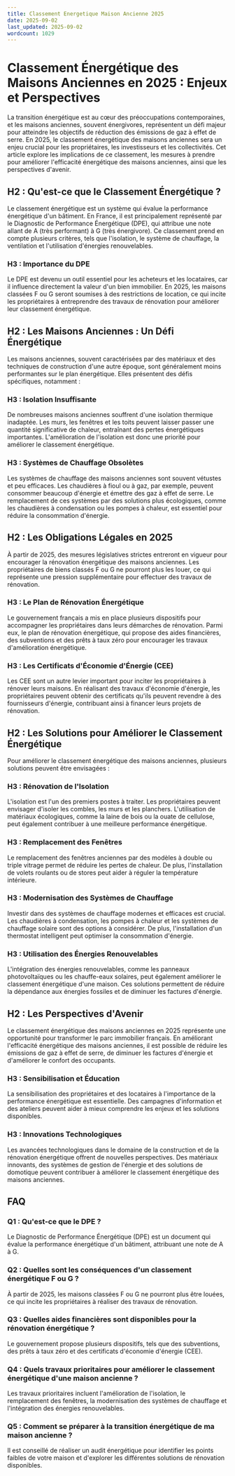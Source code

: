 ```yaml
---
title: Classement Energetique Maison Ancienne 2025
date: 2025-09-02
last_updated: 2025-09-02
wordcount: 1029
---
```


# Classement Énergétique des Maisons Anciennes en 2025 : Enjeux et Perspectives

La transition énergétique est au cœur des préoccupations contemporaines, et les maisons anciennes, souvent énergivores, représentent un défi majeur pour atteindre les objectifs de réduction des émissions de gaz à effet de serre. En 2025, le classement énergétique des maisons anciennes sera un enjeu crucial pour les propriétaires, les investisseurs et les collectivités. Cet article explore les implications de ce classement, les mesures à prendre pour améliorer l'efficacité énergétique des maisons anciennes, ainsi que les perspectives d'avenir.

## H2 : Qu'est-ce que le Classement Énergétique ?

Le classement énergétique est un système qui évalue la performance énergétique d'un bâtiment. En France, il est principalement représenté par le Diagnostic de Performance Énergétique (DPE), qui attribue une note allant de A (très performant) à G (très énergivore). Ce classement prend en compte plusieurs critères, tels que l'isolation, le système de chauffage, la ventilation et l'utilisation d'énergies renouvelables.

### H3 : Importance du DPE

Le DPE est devenu un outil essentiel pour les acheteurs et les locataires, car il influence directement la valeur d'un bien immobilier. En 2025, les maisons classées F ou G seront soumises à des restrictions de location, ce qui incite les propriétaires à entreprendre des travaux de rénovation pour améliorer leur classement énergétique.

## H2 : Les Maisons Anciennes : Un Défi Énergétique

Les maisons anciennes, souvent caractérisées par des matériaux et des techniques de construction d'une autre époque, sont généralement moins performantes sur le plan énergétique. Elles présentent des défis spécifiques, notamment :

### H3 : Isolation Insuffisante

De nombreuses maisons anciennes souffrent d'une isolation thermique inadaptée. Les murs, les fenêtres et les toits peuvent laisser passer une quantité significative de chaleur, entraînant des pertes énergétiques importantes. L'amélioration de l'isolation est donc une priorité pour améliorer le classement énergétique.

### H3 : Systèmes de Chauffage Obsolètes

Les systèmes de chauffage des maisons anciennes sont souvent vétustes et peu efficaces. Les chaudières à fioul ou à gaz, par exemple, peuvent consommer beaucoup d'énergie et émettre des gaz à effet de serre. Le remplacement de ces systèmes par des solutions plus écologiques, comme les chaudières à condensation ou les pompes à chaleur, est essentiel pour réduire la consommation d'énergie.

## H2 : Les Obligations Légales en 2025

À partir de 2025, des mesures législatives strictes entreront en vigueur pour encourager la rénovation énergétique des maisons anciennes. Les propriétaires de biens classés F ou G ne pourront plus les louer, ce qui représente une pression supplémentaire pour effectuer des travaux de rénovation.

### H3 : Le Plan de Rénovation Énergétique

Le gouvernement français a mis en place plusieurs dispositifs pour accompagner les propriétaires dans leurs démarches de rénovation. Parmi eux, le plan de rénovation énergétique, qui propose des aides financières, des subventions et des prêts à taux zéro pour encourager les travaux d'amélioration énergétique.

### H3 : Les Certificats d'Économie d'Énergie (CEE)

Les CEE sont un autre levier important pour inciter les propriétaires à rénover leurs maisons. En réalisant des travaux d'économie d'énergie, les propriétaires peuvent obtenir des certificats qu'ils peuvent revendre à des fournisseurs d'énergie, contribuant ainsi à financer leurs projets de rénovation.

## H2 : Les Solutions pour Améliorer le Classement Énergétique

Pour améliorer le classement énergétique des maisons anciennes, plusieurs solutions peuvent être envisagées :

### H3 : Rénovation de l'Isolation

L'isolation est l'un des premiers postes à traiter. Les propriétaires peuvent envisager d'isoler les combles, les murs et les planchers. L'utilisation de matériaux écologiques, comme la laine de bois ou la ouate de cellulose, peut également contribuer à une meilleure performance énergétique.

### H3 : Remplacement des Fenêtres

Le remplacement des fenêtres anciennes par des modèles à double ou triple vitrage permet de réduire les pertes de chaleur. De plus, l'installation de volets roulants ou de stores peut aider à réguler la température intérieure.

### H3 : Modernisation des Systèmes de Chauffage

Investir dans des systèmes de chauffage modernes et efficaces est crucial. Les chaudières à condensation, les pompes à chaleur et les systèmes de chauffage solaire sont des options à considérer. De plus, l'installation d'un thermostat intelligent peut optimiser la consommation d'énergie.

### H3 : Utilisation des Énergies Renouvelables

L'intégration des énergies renouvelables, comme les panneaux photovoltaïques ou les chauffe-eaux solaires, peut également améliorer le classement énergétique d'une maison. Ces solutions permettent de réduire la dépendance aux énergies fossiles et de diminuer les factures d'énergie.

## H2 : Les Perspectives d'Avenir

Le classement énergétique des maisons anciennes en 2025 représente une opportunité pour transformer le parc immobilier français. En améliorant l'efficacité énergétique des maisons anciennes, il est possible de réduire les émissions de gaz à effet de serre, de diminuer les factures d'énergie et d'améliorer le confort des occupants.

### H3 : Sensibilisation et Éducation

La sensibilisation des propriétaires et des locataires à l'importance de la performance énergétique est essentielle. Des campagnes d'information et des ateliers peuvent aider à mieux comprendre les enjeux et les solutions disponibles.

### H3 : Innovations Technologiques

Les avancées technologiques dans le domaine de la construction et de la rénovation énergétique offrent de nouvelles perspectives. Des matériaux innovants, des systèmes de gestion de l'énergie et des solutions de domotique peuvent contribuer à améliorer le classement énergétique des maisons anciennes.

## FAQ

### Q1 : Qu'est-ce que le DPE ?

Le Diagnostic de Performance Énergétique (DPE) est un document qui évalue la performance énergétique d'un bâtiment, attribuant une note de A à G.

### Q2 : Quelles sont les conséquences d'un classement énergétique F ou G ?

À partir de 2025, les maisons classées F ou G ne pourront plus être louées, ce qui incite les propriétaires à réaliser des travaux de rénovation.

### Q3 : Quelles aides financières sont disponibles pour la rénovation énergétique ?

Le gouvernement propose plusieurs dispositifs, tels que des subventions, des prêts à taux zéro et des certificats d'économie d'énergie (CEE).

### Q4 : Quels travaux prioritaires pour améliorer le classement énergétique d'une maison ancienne ?

Les travaux prioritaires incluent l'amélioration de l'isolation, le remplacement des fenêtres, la modernisation des systèmes de chauffage et l'intégration des énergies renouvelables.

### Q5 : Comment se préparer à la transition énergétique de ma maison ancienne ?

Il est conseillé de réaliser un audit énergétique pour identifier les points faibles de votre maison et d'explorer les différentes solutions de rénovation disponibles.